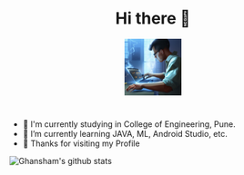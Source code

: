 

 <div id="header" align="center">
  <h1> Hi there 👋</h1>
  <img src="https://github.com/salunkhegr1712/salunkhegr1712/blob/main/Hotpot.png" width="100"/>
 <h1></h1>
</div>
 
 
- 🔭 I'm currently studying in College of Engineering, Pune.
- 🌱 I’m currently learning JAVA, ML, Android Studio, etc.
- 💬 Thanks for visiting my Profile 



![Ghansham's github stats](https://github-readme-stats.vercel.app/api?username=salunkhegr1712&count_private=true&show_icons=true&theme=radical&hide_rank=false)
